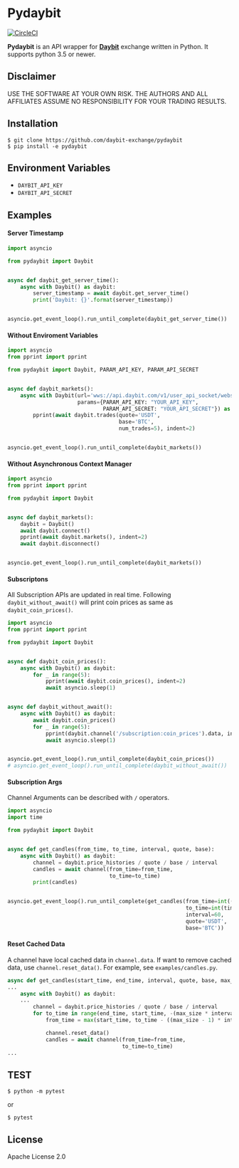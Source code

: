 # Pydaybit
[![CircleCI](https://circleci.com/gh/daybit-exchange/pydaybit.svg?shield=svg&circle-token=b7d9eaa9d871c3421f8ca3583be4a379f9b6b856)](https://circleci.com/gh/daybit-exchange/pydaybit)

**Pydaybit** is an API wrapper for [**Daybit**](https://www.daybit.com) exchange  written in Python.
It supports python 3.5 or newer.
   
## Disclaimer

USE THE SOFTWARE AT YOUR OWN RISK. THE AUTHORS AND ALL AFFILIATES ASSUME NO RESPONSIBILITY FOR YOUR TRADING RESULTS.

## Installation

    $ git clone https://github.com/daybit-exchange/pydaybit
    $ pip install -e pydaybit

## Environment Variables
* `DAYBIT_API_KEY`
* `DAYBIT_API_SECRET`

## Examples


#### Server Timestamp
```python
import asyncio

from pydaybit import Daybit


async def daybit_get_server_time():
    async with Daybit() as daybit:
        server_timestamp = await daybit.get_server_time()
        print('Daybit: {}'.format(server_timestamp))


asyncio.get_event_loop().run_until_complete(daybit_get_server_time())
```

#### Without Enviroment Variables
```python
import asyncio
from pprint import pprint

from pydaybit import Daybit, PARAM_API_KEY, PARAM_API_SECRET


async def daybit_markets():
    async with Daybit(url='wws://api.daybit.com/v1/user_api_socket/websocket',
                      params={PARAM_API_KEY: "YOUR_API_KEY",
                              PARAM_API_SECRET: "YOUR_API_SECRET"}) as daybit:
        pprint(await daybit.trades(quote='USDT',
                                   base='BTC',
                                   num_trades=5), indent=2)


asyncio.get_event_loop().run_until_complete(daybit_markets())
```

#### Without Asynchronous Context Manager
```python
import asyncio
from pprint import pprint

from pydaybit import Daybit


async def daybit_markets():
    daybit = Daybit()
    await daybit.connect()
    pprint(await daybit.markets(), indent=2)
    await daybit.disconnect()


asyncio.get_event_loop().run_until_complete(daybit_markets())
```

#### Subscriptons
All Subscription APIs are updated in real time. Following `daybit_without_await()` will print coin prices as same as `daybit_coin_prices()`.
```python
import asyncio
from pprint import pprint

from pydaybit import Daybit


async def daybit_coin_prices():
    async with Daybit() as daybit:
        for _ in range(5):
            pprint(await daybit.coin_prices(), indent=2)
            await asyncio.sleep(1)


async def daybit_without_await():
    async with Daybit() as daybit:
        await daybit.coin_prices()
        for _ in range(5):
            pprint(daybit.channel('/subscription:coin_prices').data, indent=2)
            await asyncio.sleep(1)


asyncio.get_event_loop().run_until_complete(daybit_coin_prices())
# asyncio.get_event_loop().run_until_complete(daybit_without_await())
```

#### Subscription Args
Channel Arguments can be described with `/` operators.
```python
import asyncio
import time

from pydaybit import Daybit


async def get_candles(from_time, to_time, interval, quote, base):
    async with Daybit() as daybit:
        channel = daybit.price_histories / quote / base / interval
        candles = await channel(from_time=from_time,
                                to_time=to_time)
        print(candles)


asyncio.get_event_loop().run_until_complete(get_candles(from_time=int((time.time() - 1000) * 1000),
                                                        to_time=int(time.time() * 1000),
                                                        interval=60,
                                                        quote='USDT',
                                                        base='BTC'))
```

#### Reset Cached Data
A channel have local cached data in `channel.data`. If want to remove cached data, use `channel.reset_data()`. 
For example, see `examples/candles.py`.

```python
async def get_candles(start_time, end_time, interval, quote, base, max_size=100, candle_type=float):
...
    async with Daybit() as daybit:
    ...
        channel = daybit.price_histories / quote / base / interval
        for to_time in range(end_time, start_time, -(max_size * interval * 1000)):
            from_time = max(start_time, to_time - ((max_size - 1) * interval * 1000))

            channel.reset_data()
            candles = await channel(from_time=from_time,
                                    to_time=to_time)
...
```


## TEST

    $ python -m pytest
or  

    $ pytest


## License

Apache License 2.0
